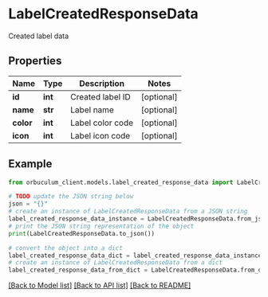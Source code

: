 # LabelCreatedResponseData

Created label data

## Properties

Name | Type | Description | Notes
------------ | ------------- | ------------- | -------------
**id** | **int** | Created label ID | [optional] 
**name** | **str** | Label name | [optional] 
**color** | **int** | Label color code | [optional] 
**icon** | **int** | Label icon code | [optional] 

## Example

```python
from orbuculum_client.models.label_created_response_data import LabelCreatedResponseData

# TODO update the JSON string below
json = "{}"
# create an instance of LabelCreatedResponseData from a JSON string
label_created_response_data_instance = LabelCreatedResponseData.from_json(json)
# print the JSON string representation of the object
print(LabelCreatedResponseData.to_json())

# convert the object into a dict
label_created_response_data_dict = label_created_response_data_instance.to_dict()
# create an instance of LabelCreatedResponseData from a dict
label_created_response_data_from_dict = LabelCreatedResponseData.from_dict(label_created_response_data_dict)
```
[[Back to Model list]](../README.md#documentation-for-models) [[Back to API list]](../README.md#documentation-for-api-endpoints) [[Back to README]](../README.md)



